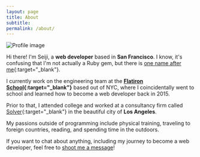 ```yaml
---
layout: page
title: About
subtitle:
permalink: /about/
---
```

<div id='profile-border'>
  <img id='profile-img' src="https://avatars3.githubusercontent.com/u/9381931" alt="Profile image">
</div>

Hi there! I'm Seiji, a **web developer** based in **San Francisco**. I know, it's confusing that I'm not actually a Ruby gem, but there is [one name after me](https://github.com/ipc103/seiji){:target="_blank"}.

I currently work on the engineering team at the **[Flatiron School](http://flatironschool.com/){:target="_blank"}** based out of NYC, where I coincidentally went to school and learned how to become a web developer back in 2015.

Prior to that, I attended college and worked at a consultancy firm called
[Solver](http://solverusa.com){:target="_blank"} in the beautiful city of **Los
Angeles**.

My passions outside of programming include physical training, traveling
to foreign countries, reading, and spending time in the outdoors.

If you want to chat about anything, including my journey to become a web developer, feel free to <a href="https://www.linkedin.com/in/snaganuma">shoot me a message</a>!

